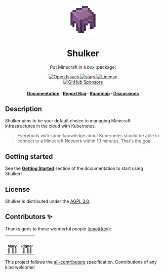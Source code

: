 <div align="center">
  <img src=".github/assets/logo.png" alt="logo" width="100" height="auto" />
  <h1>Shulker</h1>
  <p>Put Minecraft in a <i>box</i> :package:</p>
  
  <p>
    <a href="https://github.com/IamBlueSlime/Shulker/issues/">
      <img src="https://img.shields.io/github/issues/IamBlueSlime/Shulker" alt="Open Issues" />
    </a>
    <a href="https://github.com/IamBlueSlime/Shulker/stargazers">
      <img src="https://img.shields.io/github/stars/IamBlueSlime/Shulker" alt="stars" />
    </a>
    <a href="https://github.com/IamBlueSlime/Shulker/blob/main/LICENSE">
      <img src="https://img.shields.io/github/license/IamBlueSlime/Shulker.svg" alt="License" />
    </a>
    <br />
    <a href="https://github.com/sponsors/IamBlueSlime">
      <img src="https://img.shields.io/github/sponsors/IamBlueSlime" alt="GitHub Sponsors" />
    </a>
  </p>
   
  <h4>
    <a href="https://shulker.jeremylvln.fr">Documentation</a>
    <span> · </span>
    <a href="https://github.com/IamBlueSlime/Shulker/issues">Report Bug</a>
    <span> · </span>
    <a href="https://github.com/users/IamBlueSlime/projects/2">Roadmap</a>
    <span> · </span>
    <a href="https://github.com/IamBlueSlime/Shulker/discussions">Discussions</a>
  </h4>
</div>

## Description

Shulker aims to be your default choice to managing Minecraft infrastructures
in the cloud with Kubernetes.

> Everybody with some knowledge about Kubernetes should be able to connect
> to a Minecraft Network within 10 minutes. That's the goal.

## Getting started

See the **[Getting Started](https://shulker.jeremylvln.fr/getting-started/installation)**
section of the documentation to start using Shulker!

## License

Shulker is distributed under the [AGPL 3.0](LICENSE.txt).

## Contributors ✨

Thanks goes to these wonderful people ([emoji key](https://allcontributors.org/docs/en/emoji-key)):

<!-- ALL-CONTRIBUTORS-LIST:START - Do not remove or modify this section -->
<!-- prettier-ignore-start -->
<!-- markdownlint-disable -->
<table>
  <tr>
    <td align="center"><a href="https://github.com/Thog"><img src="https://avatars.githubusercontent.com/u/1760003?v=4?s=100" width="100px;" alt=""/><br /><sub><b>Mary</b></sub></a><br /><a href="#ideas-Thog" title="Ideas, Planning, & Feedback">🤔</a> <a href="#mentoring-Thog" title="Mentoring">🧑‍🏫</a></td>
    <td align="center"><a href="https://github.com/PSNRigner"><img src="https://avatars.githubusercontent.com/u/9195148?v=4?s=100" width="100px;" alt=""/><br /><sub><b>Rigner</b></sub></a><br /><a href="#ideas-PSNRigner" title="Ideas, Planning, & Feedback">🤔</a> <a href="#mentoring-PSNRigner" title="Mentoring">🧑‍🏫</a></td>
  </tr>
</table>

<!-- markdownlint-restore -->
<!-- prettier-ignore-end -->

<!-- ALL-CONTRIBUTORS-LIST:END -->

This project follows the [all-contributors](https://github.com/all-contributors/all-contributors) specification. Contributions of any kind welcome!
